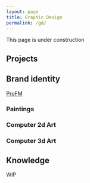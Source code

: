 ```yaml
---
layout: page
title: Graphic Design
permalink: /gd/
---
```

This page is under construction

## Projects

## Brand identity 

[ProFM](https://w7k.pl/ProFM-BrandIdentity/)

### Paintings

### Computer 2d Art

### Computer 3d Art

## Knowledge 

WIP

